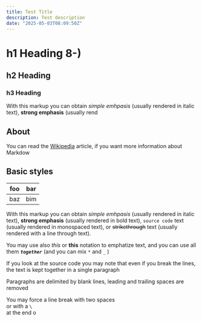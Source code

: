 ```yaml
---
title: Test Title
description: Test description
date: "2025-05-03T08:09:50Z"
---
```


# h1 Heading 8-)

## h2 Heading

### h3 Heading

With this markup you can obtain *simple emhpasis* (usually rendered in italic text), **strong emphasis** (usually rend

About
-----

You can read the [Wikipedia](http://en.wikipedia.org/wiki/Markdown) article, if you want more information about Markdow

Basic styles
------------

| foo | bar |
| --- | --- |
| baz | bim |

With this markup you can obtain *simple emhpasis* (usually rendered in italic text), **strong emphasis** (usually rendered in bold text), `source code` text (usually rendered in monospaced text), or ~~strikethrough~~ text (usually rendered with a line through text).

You may use also _this_ or __this__ notation to emphatize text, and you can use all them _**`together`**_ (and you can mix `*` and `_` )

If you look at the source code you may note that
even 
if 
you 
break 
the 
lines,
the text is kept together
in a single paragraph

 Paragraphs are delimited by blank lines, leading and trailing spaces are removed 

You may force a line break with two spaces  
or with a `\`\
at the end o

